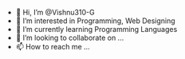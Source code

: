 - 👋 Hi, I’m @Vishnu310-G
- 👀 I’m interested in Programming, Web Designing
- 🌱 I’m currently learning Programming Languages
- 💞️ I’m looking to collaborate on ...
- 📫 How to reach me ...

<!---
Vishnu310-G/Vishnu310-G is a ✨ special ✨ repository because its `README.md` (this file) appears on your GitHub profile.
You can click the Preview link to take a look at your changes.
--->
